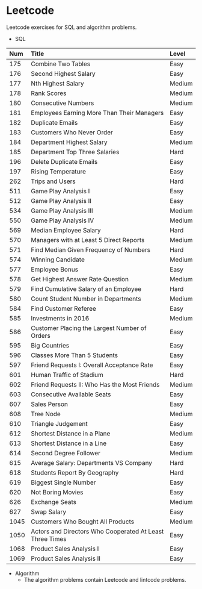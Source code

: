 # Leetcode
Leetcode exercises for SQL and algorithm problems.
* SQL

|Num|Title|Level|
|:---|:---|:---|
|175|Combine Two Tables|Easy|
|176|Second Highest Salary|Easy|
|177|Nth Highest Salary|Medium|
|178|Rank Scores|Medium|
|180|Consecutive Numbers|Medium|
|181|Employees Earning More Than Their Managers|Easy|
|182|Duplicate Emails|Easy|
|183|Customers Who Never Order|Easy|
|184|Department Highest Salary|Medium|
|185|Department Top Three Salaries|Hard|
|196|Delete Duplicate Emails|Easy|
|197|Rising Temperature|Easy|
|262|Trips and Users|Hard|
|511|Game Play Analysis I|Easy|
|512|Game Play Analysis II|Easy|
|534|Game Play Analysis III|Medium|
|550|Game Play Analysis IV|Medium|
|569|Median Employee Salary|Hard|
|570|Managers with at Least 5 Direct Reports|Medium|
|571|Find Median Given Frequency of Numbers|Hard|
|574|Winning Candidate|Medium|
|577|Employee Bonus|Easy|
|578|Get Highest Answer Rate Question|Medium|
|579|Find Cumulative Salary of an Employee|Hard|
|580|Count Student Number in Departments|Medium|
|584|Find Customer Referee|Easy|
|585|Investments in 2016|Medium|
|586|Customer Placing the Largest Number of Orders|Easy|
|595|Big Countries|Easy|
|596|Classes More Than 5 Students|Easy|
|597|Friend Requests I: Overall Acceptance Rate|Easy|
|601|Human Traffic of Stadium|Hard|
|602|Friend Requests II: Who Has the Most Friends|Medium|
|603|Consecutive Available Seats|Easy|
|607|Sales Person|Easy|
|608|Tree Node|Medium|
|610|Triangle Judgement|Easy|
|612|Shortest Distance in a Plane|Medium|
|613|Shortest Distance in a Line|Easy|
|614|Second Degree Follower|Medium|
|615|Average Salary: Departments VS Company|Hard|
|618|Students Report By Geography|Hard|
|619|Biggest Single Number|Easy|
|620|Not Boring Movies|Easy|
|626|Exchange Seats|Medium|
|627|Swap Salary|Easy|
|1045|Customers Who Bought All Products|Medium|
|1050|Actors and Directors Who Cooperated At Least Three Times|Easy|
|1068|Product Sales Analysis I|Easy|
|1069|Product Sales Analysis II|Easy|

* Algorithm
    * The algorithm problems contain Leetcode and lintcode problems.
